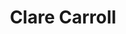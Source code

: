 ---
layout: post
title: Clare Carroll
image: /lib/img/shipplace.png
position: Design Days
twitter: claremcarroll
weight: 5
---